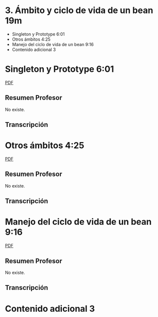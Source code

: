 # 3. Ámbito y ciclo de vida de un bean 19m

* Singleton y Prototype 6:01 
* Otros ámbitos 4:25 
* Manejo del ciclo de vida de un bean 9:16 
* Contenido adicional 3

# Singleton y Prototype 6:01 

[PDF ](pdfs/)

## Resumen Profesor

No existe.

## Transcripción

# Otros ámbitos 4:25 

[PDF ](pdfs/)

## Resumen Profesor

No existe.

## Transcripción

# Manejo del ciclo de vida de un bean 9:16 

[PDF ](pdfs/)

## Resumen Profesor

No existe.

## Transcripción

# Contenido adicional 3

